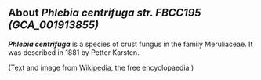 About *Phlebia centrifuga str. FBCC195 (GCA\_001913855)* 
--------------------------------------------------------



***Phlebia centrifuga*** is a species of crust fungus in the family
Meruliaceae. It was described in 1881 by Petter Karsten.

([Text](http://en.wikipedia.org/wiki/Phlebia_centrifuga) and
[image](https://commons.wikimedia.org/wiki/File:Phlebia_centrifuga_(6103035351).jpg)
from [Wikipedia](http://en.wikipedia.org/), the free encyclopaedia.)
